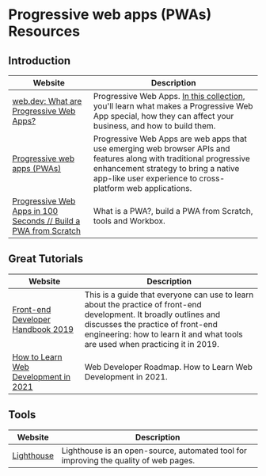 # Progressive web apps (PWAs) Resources


## Introduction

Website | Description |
--- | --- |
[web.dev: What are Progressive Web Apps?](https://web.dev/what-are-pwas/) | Progressive Web Apps. [In this collection](https://web.dev/progressive-web-apps/), you'll learn what makes a Progressive Web App special, how they can affect your business, and how to build them. |
[Progressive web apps (PWAs)](https://developer.mozilla.org/en-US/docs/Web/Progressive_web_apps) | Progressive Web Apps are web apps that use emerging web browser APIs and features along with traditional progressive enhancement strategy to bring a native app-like user experience to cross-platform web applications. |
[Progressive Web Apps in 100 Seconds // Build a PWA from Scratch](https://www.youtube.com/watch?v=sFsRylCQblw&feature=youtu.be) | What is a PWA?, build a PWA from Scratch, tools and Workbox. |


## Great Tutorials

Website | Description |
--- | --- |
[Front-end Developer Handbook 2019](https://frontendmasters.com/books/front-end-handbook/2019/) | This is a guide that everyone can use to learn about the practice of front-end development. It broadly outlines and discusses the practice of front-end engineering: how to learn it and what tools are used when practicing it in 2019. |
[How to Learn Web Development in 2021](https://www.freecodecamp.org/news/how-to-learn-web-dev-in-2021-roadmap/) | Web Developer Roadmap. How to Learn Web Development in 2021. |

## Tools

Website | Description |
--- | --- |
[Lighthouse](https://developers.google.com/web/tools/lighthouse) | Lighthouse is an open-source, automated tool for improving the quality of web pages. |
